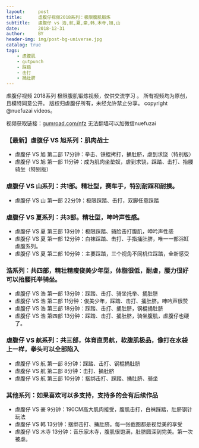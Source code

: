 ```yaml
---
layout:     post
title:      虐腹仔视频2018系列：极限腹肌锻炼
subtitle:   虐腹仔 vs 浩,航,夏,豪,韩,木寺,旭,山
date:       2018-12-31
author:     BY
header-img: img/post-bg-universe.jpg
catalog: true
tags:
    - 虐腹肌
    - gutpunch
    - 踩踏
    - 击打
    - 捅肚脐
---
```


虐腹仔视频 2018系列
极限腹肌锻炼视频，仅供交流学习 。 
所有视频均为原创，且模特同意公开。 版权归虐腹仔所有，未经允许禁止分享。 copyright @nuefuzai videos。

视频获取链接：[gumroad.com/nfz](http://gumroad.com/nfz)  无法翻墙可以加微信nuefuzai

### 【最新】虐腹仔 VS 旭系列：肌肉战士
- 虐腹仔 VS 旭 第二部 17分钟：拳击、铁棍拷打，捅肚脐，虐到求饶（特别版）    
- 虐腹仔 VS 旭 第一部 11分钟：成为肌肉坐垫奴，虐到求饶，踩踏、击打、抬腰骑坐（特别版）    

### 虐腹仔 VS 山系列：共1部。精壮型，赛车手，特别耐踩和耐揍。
- 虐腹仔 VS 山 第一部 22分钟：极限踩踏、击打，双脚任意踩踏  

### 虐腹仔 VS 夏系列：共3部。精壮型，呻吟声性感。
- 虐腹仔 VS 夏 第三部 13分钟：极限踩踏、骑脸击打腹肌，呻吟声性感 
- 虐腹仔 VS 夏 第一部 12分钟：白袜踩踏、击打、手指捅肚脐，唯一一部浴缸虐腹系列。 
- 虐腹仔 VS 夏 第二部 10分钟：主要踩踏，三个视角不同机位踩踏，全新感受 

### 浩系列：共四部，精壮精瘦俊美少年型，体脂很低，耐虐，腰力很好可以抬腰托举骑坐。
- 虐腹仔 VS 浩 第一部 13分钟：踩踏、击打、骑坐托举、捅肚脐 
- 虐腹仔 VS 浩 第二部 11分钟：俊美少年，踩踏、击打、捅肚脐。呻吟声很赞 
- 虐腹仔 VS 浩 第三部 18分钟：踩踏、击打、捅肚脐，钢棍捅肚脐  
- 虐腹仔 VS 浩 第四部 13分钟：踩踏、击打、捅肚脐，骑坐腹肌，虐腹仔也硬了。  

### 虐腹仔 VS 航系列：共三部，体育直男航，软腹肌极品，像打在水袋上一样，拳头可以全部陷入
- 虐腹仔 VS 航 第一部 8分钟：踩踏、击打、钢棍捅肚脐  
- 虐腹仔 VS 航 第二部 8分钟：击打、捅肚脐  
- 虐腹仔 VS 航 第三部 10分钟：捆绑击打、踩踏、捅肚脐、骑坐  

### 其他系列：如果喜欢可以多支持，支持多的会有后续作品
- 虐腹仔 VS 豪 9分钟：190CM高大肌肉接受，腹肌击打，白袜踩踏，肚脐钢针玩法 
- 虐腹仔 VS 韩 13分钟：捆绑击打、捅肚脐。每一张截图都是视觉美的享受   
- 虐腹仔 VS 木寺 13分钟：音乐家木寺，腹肌很饱满，肚脐圆深到完美。第一次被虐。 

